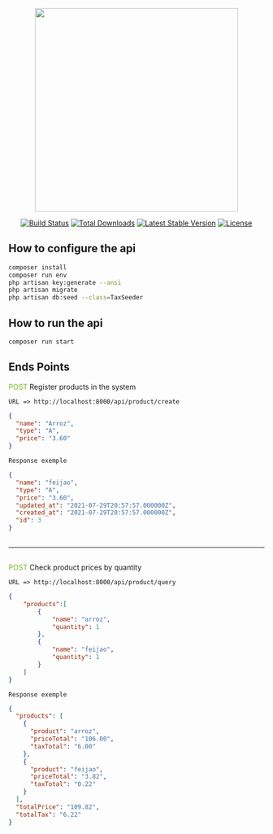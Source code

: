 <p align="center"><a href="https://laravel.com" target="_blank"><img src="https://raw.githubusercontent.com/laravel/art/master/logo-lockup/5%20SVG/2%20CMYK/1%20Full%20Color/laravel-logolockup-cmyk-red.svg" width="400"></a></p>

<p align="center">
<a href="https://travis-ci.org/laravel/framework"><img src="https://travis-ci.org/laravel/framework.svg" alt="Build Status"></a>
<a href="https://packagist.org/packages/laravel/framework"><img src="https://poser.pugx.org/laravel/framework/d/total.svg" alt="Total Downloads"></a>
<a href="https://packagist.org/packages/laravel/framework"><img src="https://poser.pugx.org/laravel/framework/v/stable.svg" alt="Latest Stable Version"></a>
<a href="https://packagist.org/packages/laravel/framework"><img src="https://poser.pugx.org/laravel/framework/license.svg" alt="License"></a>
</p>

## How to configure the api

```sh
composer install
composer run env
php artisan key:generate --ansi
php artisan migrate
php artisan db:seed --class=TaxSeeder
```
## How to run the api

```sh
composer run start
```

## Ends Points

<span style="color:#75ba24">POST</span> Register products in the system

```
URL => http://localhost:8000/api/product/create
```

```json
{
  "name": "Arroz",
  "type": "A",
  "price": "3.60"
}
```

```
Response exemple
```

```json
{
  "name": "feijao",
  "type": "A",
  "price": "3.60",
  "updated_at": "2021-07-29T20:57:57.000000Z",
  "created_at": "2021-07-29T20:57:57.000000Z",
  "id": 3
}
```

<hr style="margin: 30px 0"></hr>

<span style="color:#75ba24">POST</span> Check product prices by quantity
```
URL => http://localhost:8000/api/product/query
```
```json
{
	"products":[
		{
			"name": "arroz",
			"quantity": 1
		},
		{
			"name": "feijao",
			"quantity": 1
		}
	]
}
```

```
Response exemple
```

```json
{
  "products": [
    {
      "product": "arroz",
      "priceTotal": "106.00",
      "taxTotal": "6.00"
    },
    {
      "product": "feijao",
      "priceTotal": "3.82",
      "taxTotal": "0.22"
    }
  ],
  "totalPrice": "109.82",
  "totalTax": "6.22"
}
```
